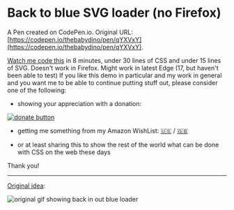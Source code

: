 # Back to blue SVG loader (no Firefox)

A Pen created on CodePen.io. Original URL: [https://codepen.io/thebabydino/pen/qYXVxY](https://codepen.io/thebabydino/pen/qYXVxY).

[Watch me code this](https://youtu.be/f-XjhS7S5QQ) in 8 minutes, under 30 lines of CSS and under 15 lines of SVG. Doesn't work in Firefox. Might work in latest Edge (17, but haven't been able to test) If you like this demo in particular and my work in general and you want me to be able to continue putting stuff out, please consider one of the following:

* showing your appreciation with a donation: 

[![donate button](https://liberapay.com/assets/widgets/donate.svg)](https://liberapay.com/anatudor/donate)

* getting me something from my Amazon WishList: [🇺🇸](https://www.amazon.com/gp/registry/wishlist/2Y3C4722GXH0I/) / [🇬🇧](https://www.amazon.co.uk/gp/registry/wishlist/2I25W7U0KADSR/)

* or at least sharing this to show the rest of the world what can be done with CSS on the web these days

Thank you!

---

[Original idea](https://dribbble.com/shots/4543219-Loader):

![original gif showing back in out blue loader](https://cdn.dribbble.com/users/108183/screenshots/4543219/loader_backinout.gif)